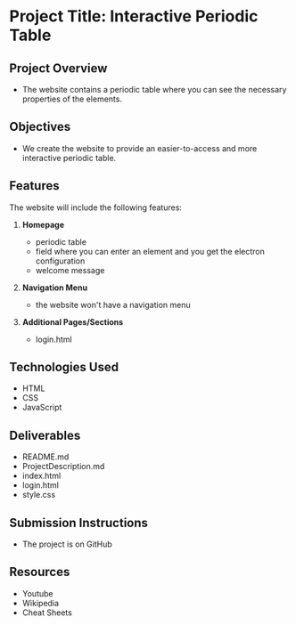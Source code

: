 # Project Title: Interactive Periodic Table

## Project Overview
- The website contains a periodic table where you can see the necessary properties of the elements.

## Objectives
- We create the website to provide an easier-to-access and more interactive periodic table.

## Features
The website will include the following features:

1. **Homepage**
    - periodic table
    - field where you can enter an element and you get the electron configuration
    - welcome message

2. **Navigation Menu**
    - the website won't have a navigation menu

3. **Additional Pages/Sections**
    - login.html

## Technologies Used
- HTML
- CSS
- JavaScript

## Deliverables
- README.md
- ProjectDescription.md
- index.html
- login.html
- style.css

## Submission Instructions
- The project is on GitHub

## Resources
- Youtube
- Wikipedia
- Cheat Sheets